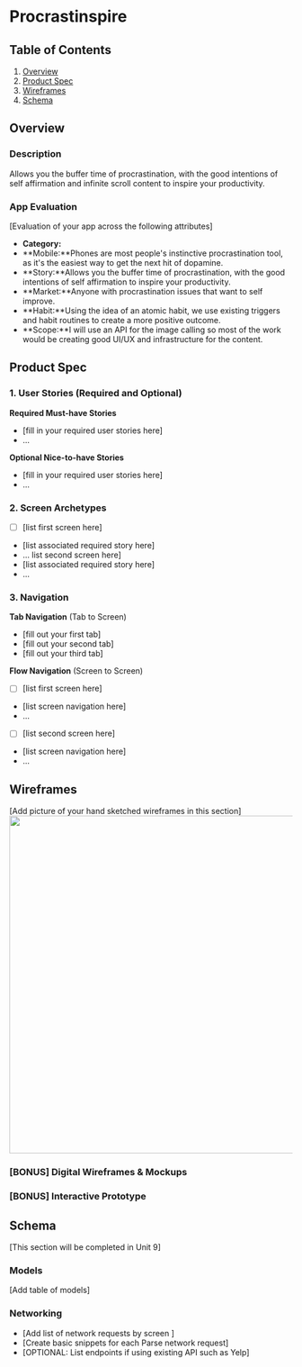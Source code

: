 # Procrastinspire

## Table of Contents

1. [Overview](#Overview)
2. [Product Spec](#Product-Spec)
3. [Wireframes](#Wireframes)
4. [Schema](#Schema)

## Overview

### Description

Allows you the buffer time of procrastination, with the good intentions of self affirmation and infinite scroll content to inspire your productivity.

### App Evaluation

[Evaluation of your app across the following attributes]
- **Category:**
- **Mobile:**Phones are most people's instinctive procrastination tool, as it's the easiest way to get the next hit of dopamine.
- **Story:**Allows you the buffer time of procrastination, with the good intentions of self affirmation to inspire your productivity.
- **Market:**Anyone with procrastination issues that want to self improve.
- **Habit:**Using the idea of an atomic habit, we use existing triggers and habit routines to create a more positive outcome.
- **Scope:**I will use an API for the image calling so most of the work would be creating good UI/UX and infrastructure for the content.

## Product Spec

### 1. User Stories (Required and Optional)

**Required Must-have Stories**

* [fill in your required user stories here]
* ...

**Optional Nice-to-have Stories**

* [fill in your required user stories here]
* ...

### 2. Screen Archetypes

- [ ] [list first screen here]
* [list associated required story here]
* ...
list second screen here]
* [list associated required story here]
* ...

### 3. Navigation

**Tab Navigation** (Tab to Screen)

* [fill out your first tab]
* [fill out your second tab]
* [fill out your third tab]

**Flow Navigation** (Screen to Screen)

- [ ] [list first screen here]
* [list screen navigation here]
* ...
- [ ] [list second screen here]
* [list screen navigation here]
* ...

## Wireframes

[Add picture of your hand sketched wireframes in this section]
<img src="YOUR_WIREFRAME_IMAGE_URL" width=600>

### [BONUS] Digital Wireframes & Mockups

### [BONUS] Interactive Prototype

## Schema 

[This section will be completed in Unit 9]

### Models

[Add table of models]

### Networking

- [Add list of network requests by screen ]
- [Create basic snippets for each Parse network request]
- [OPTIONAL: List endpoints if using existing API such as Yelp]
